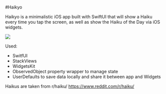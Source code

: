 #Haikyo

Haikyo is a minimalistic iOS app built with SwiftUI that will show a Haiku every time you tap the screen, as well as show the Haiku of the Day via iOS widgets.

![](https://tilcode.blog/wp-content/uploads/2021/08/2021-08-15-mvp.gif)

Used:

- SwitfUI
- StackViews
- WidgetsKit
- ObservedObject property wrapper to manage state
- UserDefaults to save data locally and share it between app and Widgets

Haikus are taken from r/haiku/ https://www.reddit.com/r/haiku/